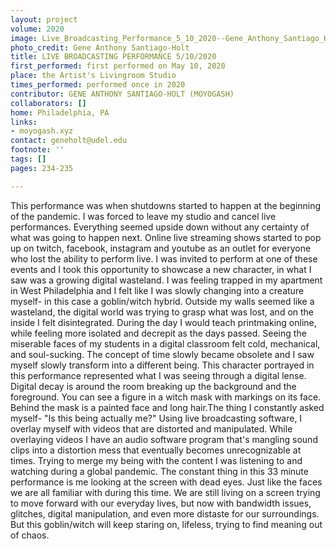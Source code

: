```yaml
---
layout: project
volume: 2020
image: Live_Broadcasting_Performance_5_10_2020--Gene_Anthony_Santiago_Holt__MOYOGASH_.jpg
photo_credit: Gene Anthony Santiago-Holt
title: LIVE BROADCASTING PERFORMANCE 5/10/2020
first_performed: first performed on May 10, 2020
place: the Artist's Livingroom Studio
times_performed: performed once in 2020
contributor: GENE ANTHONY SANTIAGO-HOLT (MOYOGASH)
collaborators: []
home: Philadelphia, PA
links:
- moyogash.xyz
contact: geneholt@udel.edu
footnote: ''
tags: []
pages: 234-235

---
```


This performance was when shutdowns started to happen at the beginning of the pandemic. I was forced to leave my studio and cancel live performances. Everything seemed upside down without any certainty of what was going to happen next. Online live streaming shows started to pop up on twitch, facebook, instagram and youtube as an outlet for everyone who lost the ability to perform live. I was invited to perform at one of these events and I took this opportunity to showcase a new character, in what I saw was a growing digital wasteland. I was feeling trapped in my apartment in West Philadelphia and I felt like I was slowly changing into a creature myself- in this case a goblin/witch hybrid. Outside my walls seemed like a wasteland, the digital world was trying to grasp what was lost, and on the inside I felt disintegrated. During the day I would teach printmaking online, while feeling more isolated and decrepit as the days passed. Seeing the miserable faces of my students in a digital classroom felt cold, mechanical, and soul-sucking. The concept of time slowly became obsolete and I saw myself slowly transform into a different being. This character portrayed in this performance represented what I was seeing through a digital lense. Digital decay is around the room breaking up the background and the foreground. You can see a figure in a witch mask with markings on its face. Behind the mask is a painted face and long hair.The thing I constantly asked myself- "Is this being actually me?" Using live broadcasting software, I overlay myself with videos that are distorted and manipulated. While overlaying videos I have an audio software program that's mangling sound clips into a distortion mess that eventually becomes unrecognizable at times. Trying to merge my being with the content I was listening to and watching during a global pandemic. The constant thing in this 33 minute performance  is me looking at the screen with dead eyes. Just like the faces we are all familiar with during this time. We are still living on a screen trying to move forward with our everyday lives, but now with bandwidth issues, glitches, digital manipulation, and even more distaste for our surroundings. But this goblin/witch will keep staring on, lifeless, trying to find meaning out of chaos.
